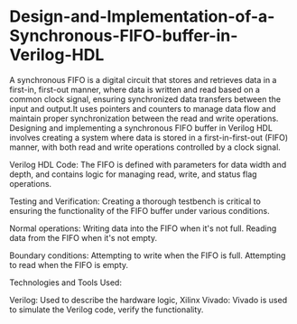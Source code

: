# Design-and-Implementation-of-a-Synchronous-FIFO-buffer-in-Verilog-HDL

A synchronous FIFO is a digital circuit that stores and retrieves data in a first-in, first-out manner, where data is written and read based on a common clock signal, ensuring synchronized data transfers between the input and output.It uses pointers and counters to manage data flow and maintain proper synchronization between the read and write operations.
Designing and implementing a synchronous FIFO buffer in Verilog HDL involves creating a system where data is stored in a first-in-first-out (FIFO) manner, with both read and write operations controlled by a clock signal.

Verilog HDL Code:
The FIFO is defined with parameters for data width and depth, and contains logic for managing read, write, and status flag operations.

Testing and Verification: Creating a thorough testbench is critical to ensuring the functionality of the FIFO buffer under various conditions.

Normal operations:
Writing data into the FIFO when it's not full.
Reading data from the FIFO when it's not empty.

Boundary conditions:
Attempting to write when the FIFO is full.
Attempting to read when the FIFO is empty.

Technologies and Tools Used:

Verilog: Used to describe the hardware logic, 
Xilinx Vivado: Vivado is used to simulate the Verilog code, verify the functionality.
